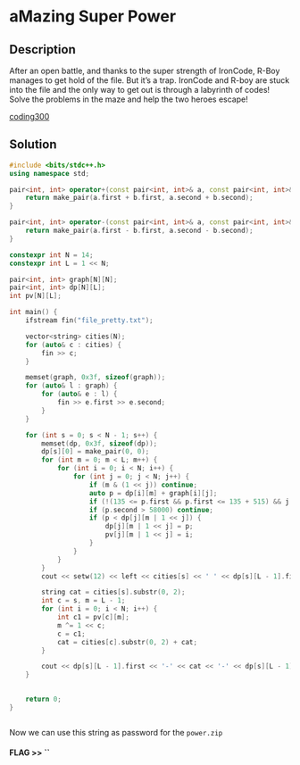 # aMazing Super Power

## Description

After an open battle, and thanks to the super strength of IronCode, R-Boy manages to get hold of the file. But it’s a trap. IronCode and R-boy are stuck into the file and the only way to get out is through a labyrinth of codes! Solve the problems in the maze and help the two heroes escape!

[coding300](coding300.zip)

## Solution

```cpp
#include <bits/stdc++.h>
using namespace std;

pair<int, int> operator+(const pair<int, int>& a, const pair<int, int>& b) {
    return make_pair(a.first + b.first, a.second + b.second);
}

pair<int, int> operator-(const pair<int, int>& a, const pair<int, int>& b) {
    return make_pair(a.first - b.first, a.second - b.second);
}

constexpr int N = 14;
constexpr int L = 1 << N;

pair<int, int> graph[N][N];
pair<int, int> dp[N][L];
int pv[N][L];

int main() {
    ifstream fin("file_pretty.txt");

    vector<string> cities(N);
    for (auto& c : cities) {
        fin >> c;
    }

    memset(graph, 0x3f, sizeof(graph));
    for (auto& l : graph) {
        for (auto& e : l) {
            fin >> e.first >> e.second;
        }
    }

    for (int s = 0; s < N - 1; s++) {
        memset(dp, 0x3f, sizeof(dp));
        dp[s][0] = make_pair(0, 0);
        for (int m = 0; m < L; m++) {
            for (int i = 0; i < N; i++) {
                for (int j = 0; j < N; j++) {
                    if (m & (1 << j)) continue;
                    auto p = dp[i][m] + graph[i][j];
                    if (!(135 <= p.first && p.first <= 135 + 515) && j == 13) continue;
                    if (p.second > 58000) continue;
                    if (p < dp[j][m | 1 << j]) {
                        dp[j][m | 1 << j] = p;
                        pv[j][m | 1 << j] = i;
                    }
                }
            }
        }
        cout << setw(12) << left << cities[s] << ' ' << dp[s][L - 1].first << ' ' << dp[s][L - 1].second << endl;

        string cat = cities[s].substr(0, 2);
        int c = s, m = L - 1;
        for (int i = 0; i < N; i++) {
            int c1 = pv[c][m];
            m ^= 1 << c;
            c = c1;
            cat = cities[c].substr(0, 2) + cat;
        }

        cout << dp[s][L - 1].first << '-' << cat << '-' << dp[s][L - 1].second << endl;
    }
    

    return 0;
}
```

```console

```

Now we can use this string as password for the `power.zip`

#### **FLAG >>** ``